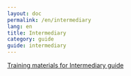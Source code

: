 ```yaml
---
layout: doc
permalink: /en/intermediary
lang: en
title: Intermediary
category: guide
guide: intermediary
---
```


[Training materials for Intermediary guide]()